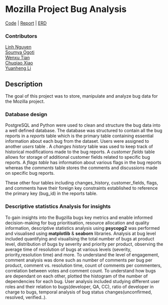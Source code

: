# Mozilla Project Bug Analysis

[Code](https://github.com/SoumyaO/mozilla-bug-analysis/tree/main/code) | [Report](https://github.com/SoumyaO/mozilla-bug-analysis/blob/main/Report_final%20coursework_SMM695_Group%209.pdf) | [ERD](https://github.com/SoumyaO/mozilla-bug-analysis/blob/main/ERD.png)


### Contributors
[Linh Nguyen](https://github.com/jill-data)  
[Soumya Ogoti](https://github.com/SoumyaO)  
[Wenxu Tian](https://github.com/Wayne599)  
[Chuqiao Xiao](https://github.com/XShawn1)  
[Yuanheng Li](https://github.com/lyh1068)


## Description
The goal of this project was to store, manipulate and analyze bug data for the Mozilla project.

### Database design
PostgreSQL and Python were used to clean and structure the bug data into a well defined database. The database was structured to contain all the bug reports in a *reports* table which is the primary table containing essential information about each bug from the dataset. Users were assigned to another *users* table . A *changes history* table was used to keep track of historical modifications made to the bug reports. A *customer fields* table allows for storage of additional customer fields related to specific bug reports. A *flags table* has information about various flags in the bug reports whereas the *comments* table stores the comments and discussions made on specific bug reports.

These other four tables including changes_history, customer_fields, flags, and comments have their foreign key constraints established to reference the primary key (bug_id) in the reports table.

### Descriptive statistics Analysis for insights

To gain insights into the Bugzilla bugs key metrics and enable informed decision-making for bug prioritisation, resource allocation and quality information, descriptive statistics analysis using **psycopg2** was performed and visualised using **matplotlib** & **seaborn** libraries. Analysis at bug level included quantifying and visualising the total number of bugs at product level, distribution of bugs by severity and priority per product, observing the average time of resolution of bugs at various levels (severity, priority,resolution time) and more. To understand the level of engagement, comment analysis was done such as number of comments per bug per product, comment vs. resolution time, count of comments per commenters, correlation between votes and comment count. To understand how bugs are dependant on each other, plotted the histogram of the number of dependencies for each bug. User analysis included studying different user roles and their relation to bugs(developer, QA, CC), ratio of developer in charge to bugs, temporal analysis of bug status changes(unconfirmed, resolved, verified..).
